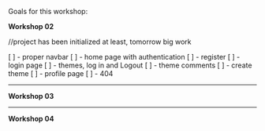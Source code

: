 Goals for this workshop:

**Workshop 02**

//project has been initialized at least, tomorrow big work

[ ] - proper navbar
[ ] - home page with authentication
[ ] - register
[ ] - login page
[ ] - themes, log in and Logout
[ ] - theme comments
[ ] - create theme
[ ] - profile page
[ ] - 404
___
**Workshop 03**
___
**Workshop 04**
